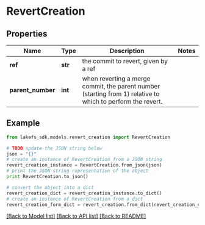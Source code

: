 # RevertCreation


## Properties

Name | Type | Description | Notes
------------ | ------------- | ------------- | -------------
**ref** | **str** | the commit to revert, given by a ref | 
**parent_number** | **int** | when reverting a merge commit, the parent number (starting from 1) relative to which to perform the revert. | 

## Example

```python
from lakefs_sdk.models.revert_creation import RevertCreation

# TODO update the JSON string below
json = "{}"
# create an instance of RevertCreation from a JSON string
revert_creation_instance = RevertCreation.from_json(json)
# print the JSON string representation of the object
print RevertCreation.to_json()

# convert the object into a dict
revert_creation_dict = revert_creation_instance.to_dict()
# create an instance of RevertCreation from a dict
revert_creation_form_dict = revert_creation.from_dict(revert_creation_dict)
```
[[Back to Model list]](../README.md#documentation-for-models) [[Back to API list]](../README.md#documentation-for-api-endpoints) [[Back to README]](../README.md)


